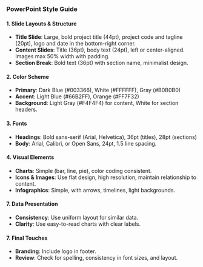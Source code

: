 ### **PowerPoint Style Guide**

#### **1. Slide Layouts & Structure**
- **Title Slide**: Large, bold project title (44pt), project code and tagline (20pt), logo and date in the bottom-right corner.
- **Content Slides**: Title (36pt), body text (24pt), left or center-aligned. Images max 50% width with padding.
- **Section Break**: Bold text (36pt) with section name, minimalist design.

#### **2. Color Scheme**
- **Primary**: Dark Blue (#003366), White (#FFFFFF), Gray (#B0B0B0)
- **Accent**: Light Blue (#66B2FF), Orange (#FF7F32)
- **Background**: Light Gray (#F4F4F4) for content, White for section headers.

#### **3. Fonts**
- **Headings**: Bold sans-serif (Arial, Helvetica), 36pt (titles), 28pt (sections)
- **Body**: Arial, Calibri, or Open Sans, 24pt, 1.5 line spacing.

#### **4. Visual Elements**
- **Charts**: Simple (bar, line, pie), color coding consistent.
- **Icons & Images**: Use flat design, high resolution, maintain relationship to content.
- **Infographics**: Simple, with arrows, timelines, light backgrounds.

#### **7. Data Presentation**
- **Consistency**: Use uniform layout for similar data.
- **Clarity**: Use easy-to-read charts with clear labels.

#### **7. Final Touches**
- **Branding**: Include logo in footer.
- **Review**: Check for spelling, consistency in font sizes, and layout.
